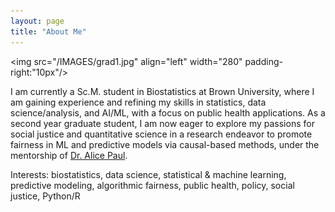 ```yaml
---
layout: page
title: "About Me"
---
```


<!-- ![](/IMAGES/grad1.jpg) -->

<img src="/IMAGES/grad1.jpg" align="left" width="280" padding-right:"10px"/> <!-- use this (html) for resizing the image -->

I am currently a Sc.M. student in Biostatistics at Brown University, where I am gaining experience and refining my skills in statistics, data science/analysis, and AI/ML, with a focus on public health applications. As a second year graduate student, I am now eager to explore my passions for social justice and quantitative science in a research endeavor to promote fairness in ML and predictive models via causal-based methods, under the mentorship of [Dr. Alice Paul](https://vivo.brown.edu/display/apaul6). 
 
Interests: biostatistics, data science, statistical & machine learning, predictive modeling, algorithmic fairness, public health, policy, social justice, Python/R

<br clear="left"/>
